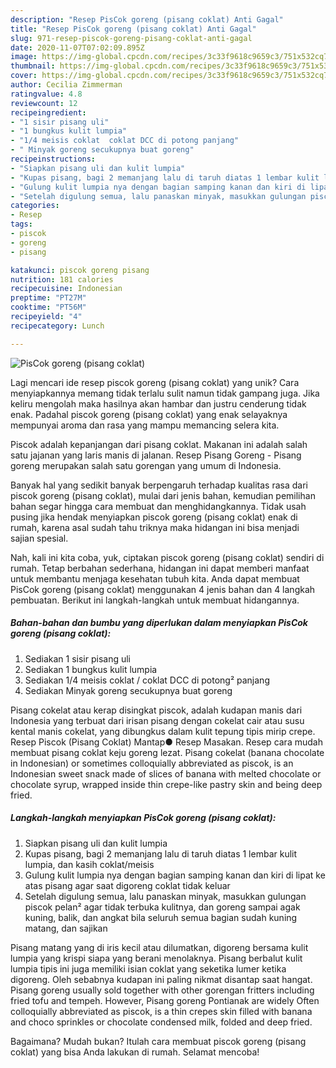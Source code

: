```yaml
---
description: "Resep PisCok goreng (pisang coklat) Anti Gagal"
title: "Resep PisCok goreng (pisang coklat) Anti Gagal"
slug: 971-resep-piscok-goreng-pisang-coklat-anti-gagal
date: 2020-11-07T07:02:09.895Z
image: https://img-global.cpcdn.com/recipes/3c33f9618c9659c3/751x532cq70/piscok-goreng-pisang-coklat-foto-resep-utama.jpg
thumbnail: https://img-global.cpcdn.com/recipes/3c33f9618c9659c3/751x532cq70/piscok-goreng-pisang-coklat-foto-resep-utama.jpg
cover: https://img-global.cpcdn.com/recipes/3c33f9618c9659c3/751x532cq70/piscok-goreng-pisang-coklat-foto-resep-utama.jpg
author: Cecilia Zimmerman
ratingvalue: 4.8
reviewcount: 12
recipeingredient:
- "1 sisir pisang uli"
- "1 bungkus kulit lumpia"
- "1/4 meisis coklat  coklat DCC di potong panjang"
- " Minyak goreng secukupnya buat goreng"
recipeinstructions:
- "Siapkan pisang uli dan kulit lumpia"
- "Kupas pisang, bagi 2 memanjang lalu di taruh diatas 1 lembar kulit lumpia, dan kasih coklat/meisis"
- "Gulung kulit lumpia nya dengan bagian samping kanan dan kiri di lipat ke atas pisang agar saat digoreng coklat tidak keluar"
- "Setelah digulung semua, lalu panaskan minyak, masukkan gulungan piscok pelan² agar tidak terbuka kulitnya, dan goreng sampai agak kuning, balik, dan angkat bila seluruh semua bagian sudah kuning matang, dan sajikan"
categories:
- Resep
tags:
- piscok
- goreng
- pisang

katakunci: piscok goreng pisang 
nutrition: 181 calories
recipecuisine: Indonesian
preptime: "PT27M"
cooktime: "PT56M"
recipeyield: "4"
recipecategory: Lunch

---
```



![PisCok goreng (pisang coklat)](https://img-global.cpcdn.com/recipes/3c33f9618c9659c3/751x532cq70/piscok-goreng-pisang-coklat-foto-resep-utama.jpg)

Lagi mencari ide resep piscok goreng (pisang coklat) yang unik? Cara menyiapkannya memang tidak terlalu sulit namun tidak gampang juga. Jika keliru mengolah maka hasilnya akan hambar dan justru cenderung tidak enak. Padahal piscok goreng (pisang coklat) yang enak selayaknya mempunyai aroma dan rasa yang mampu memancing selera kita.

Piscok adalah kepanjangan dari pisang coklat. Makanan ini adalah salah satu jajanan yang laris manis di jalanan. Resep Pisang Goreng - Pisang goreng merupakan salah satu gorengan yang umum di Indonesia.

Banyak hal yang sedikit banyak berpengaruh terhadap kualitas rasa dari piscok goreng (pisang coklat), mulai dari jenis bahan, kemudian pemilihan bahan segar hingga cara membuat dan menghidangkannya. Tidak usah pusing jika hendak menyiapkan piscok goreng (pisang coklat) enak di rumah, karena asal sudah tahu triknya maka hidangan ini bisa menjadi sajian spesial.


Nah, kali ini kita coba, yuk, ciptakan piscok goreng (pisang coklat) sendiri di rumah. Tetap berbahan sederhana, hidangan ini dapat memberi manfaat untuk membantu menjaga kesehatan tubuh kita. Anda dapat membuat PisCok goreng (pisang coklat) menggunakan 4 jenis bahan dan 4 langkah pembuatan. Berikut ini langkah-langkah untuk membuat hidangannya.

<!--inarticleads1-->

##### Bahan-bahan dan bumbu yang diperlukan dalam menyiapkan PisCok goreng (pisang coklat):

1. Sediakan 1 sisir pisang uli
1. Sediakan 1 bungkus kulit lumpia
1. Sediakan 1/4 meisis coklat / coklat DCC di potong² panjang
1. Sediakan  Minyak goreng secukupnya buat goreng


Pisang cokelat atau kerap disingkat piscok, adalah kudapan manis dari Indonesia yang terbuat dari irisan pisang dengan cokelat cair atau susu kental manis cokelat, yang dibungkus dalam kulit tepung tipis mirip crepe. Resep Piscok (Pisang Coklat) Mantap● Resep Masakan. Resep cara mudah membuat pisang coklat keju goreng lezat. Pisang cokelat (banana chocolate in Indonesian) or sometimes colloquially abbreviated as piscok, is an Indonesian sweet snack made of slices of banana with melted chocolate or chocolate syrup, wrapped inside thin crepe-like pastry skin and being deep fried. 

<!--inarticleads2-->

##### Langkah-langkah menyiapkan PisCok goreng (pisang coklat):

1. Siapkan pisang uli dan kulit lumpia
1. Kupas pisang, bagi 2 memanjang lalu di taruh diatas 1 lembar kulit lumpia, dan kasih coklat/meisis
1. Gulung kulit lumpia nya dengan bagian samping kanan dan kiri di lipat ke atas pisang agar saat digoreng coklat tidak keluar
1. Setelah digulung semua, lalu panaskan minyak, masukkan gulungan piscok pelan² agar tidak terbuka kulitnya, dan goreng sampai agak kuning, balik, dan angkat bila seluruh semua bagian sudah kuning matang, dan sajikan


Pisang matang yang di iris kecil atau dilumatkan, digoreng bersama kulit lumpia yang krispi siapa yang berani menolaknya. Pisang berbalut kulit lumpia tipis ini juga memiliki isian coklat yang seketika lumer ketika digoreng. Oleh sebabnya kudapan ini paling nikmat disantap saat hangat. Pisang goreng usually sold together with other gorengan fritters including fried tofu and tempeh. However, Pisang goreng Pontianak are widely Often colloquially abbreviated as piscok, is a thin crepes skin filled with banana and choco sprinkles or chocolate condensed milk, folded and deep fried. 

Bagaimana? Mudah bukan? Itulah cara membuat piscok goreng (pisang coklat) yang bisa Anda lakukan di rumah. Selamat mencoba!
